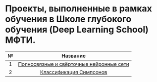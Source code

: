 # Проекты, выполненные в рамках обучения в Школе глубокого обучения (Deep Learning School) МФТИ.

| № | Название             |
|:-:|:--------------------:|
| 1 | [Полносвязные и свёрточные нейронные сети](https://github.com/LeonidStarykh/ComputerVision/blob/main/dense_and_convolutional_nn.ipynb) | 
| 2 | [Классификация Симпсонов](https://github.com/LeonidStarykh/ComputerVision/blob/main/simpsons_classification_CNN.ipynb) | 
